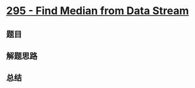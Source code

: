 # [295 - Find Median from Data Stream](https://leetcode.com/problems/find-median-from-data-stream/)

## 题目


## 解题思路


## 总结


